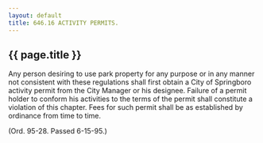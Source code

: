 ```yaml
---
layout: default 
title: 646.16 ACTIVITY PERMITS.
---
```


{{ page.title }}
----------------

Any person desiring to use park property for any purpose or in any
manner not consistent with these regulations shall first obtain a City
of Springboro activity permit from the City Manager or his designee.
Failure of a permit holder to conform his activities to the terms of the
permit shall constitute a violation of this chapter. Fees for such
permit shall be as established by ordinance from time to time.

(Ord. 95-28. Passed 6-15-95.)
